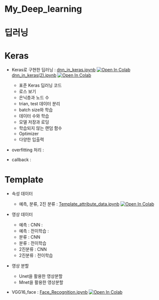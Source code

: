 # My_Deep_learning

# 딥러닝

# Keras 

- Keras로 구현한 딥러닝 : [dnn_in_keras.ipynb](../My_Deep_learning/Dnn_in_keras.ipynb) [![Open In Colab](https://colab.research.google.com/assets/colab-badge.svg)](https://colab.research.google.com/github/Philocreation/My_Deep_learning/blob/main/Dnn_in_keras.ipynb)[dnn_in_keras(2).ipynb](../My_Deep_learning/Dnn_in_keras(2).ipynb) [![Open In Colab](https://colab.research.google.com/assets/colab-badge.svg)](https://colab.research.google.com/github/Philocreation/My_Deep_learning/blob/main/DNN_in_keras(2).ipynb)
  - 표준 Keras 딥러닝 코드
  - 로스 보기
  - 은닉층과 노드 수
  - trian, test 데이터 분리
  - batch size와 학습
  - 데이터 수와 학습
  - 모델 저장과 로딩
  - 학습되지 않는 랜덤 함수
  - Optimizer
  - 다양한 입출력

- overfitting 처리 :
- callback :

# Template 

- 속성 데이터 
  - 예측, 분류, 2진 분류 : [Template_attribute_data.ipynb](../template_attribute_data.ipynb) [![Open In Colab](https://colab.research.google.com/assets/colab-badge.svg)](https://colab.research.google.com/drive/1mOEPsg2wEr6GmdgLxCIUxVuBFstapOuC#scrollTo=0v3w6bDTAaNk)
- 영상 데이터 
  - 예측 : CNN :
  - 예측 : 전이학습 :
  - 분류 : CNN
  - 분류 : 전이학습 
  - 2진분류 : CNN
  - 2진분류 : 전이학습 
- 영상 분할
  - Unet을 활용한 영상분할 
  - Mnet을 활용한 영상분할 

- VGG16_face : [Face_Recognition.ipynb](../My_Deep_learning/Face_Recognition.ipynb) [![Open In Colab](https://colab.research.google.com/assets/colab-badge.svg)](https://colab.research.google.com/drive/16frRkP0wNxwAUgSBjeZwcxNMorHlV9Ab#scrollTo=NUCJ9XCASiNo)

